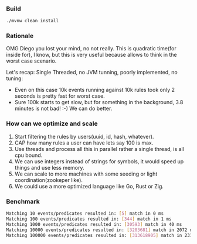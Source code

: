 ### Build 
```bash
./mvnw clean install 
```

### Rationale

OMG Diego you lost your mind, no not really. 
This is quadratic time(for inside for), I know, but this is very useful because allows to think in the worst case scenario.

Let's recap: Single Threaded, no JVM tunning, poorly implemented, no tuning:
 * Even on this case 10k events running against 10k rules took only 2 seconds is pretty fast for worst case.
 * Sure 100k starts to get slow, but for something in the background, 3.8 minutes is not bad! :-) We can do better. 

### How can we optimize and scale

1. Start filtering the rules by users(uuid, id, hash, whatever).
2. CAP how many rules a user can have lets say 100 is max.
3. Use threads and process all this in parallel rather a single thread, is all cpu bound.
4. We can use integers instead of strings for symbols, it would speed up things and use less memory. 
5. We can scale to more machines with some seeding or light coordination(zookeper like).
6. We could use a more optimized language like Go, Rust or Zig.

### Benchmark
```bash
Matching 10 events/predicates resulted in: [5] match in 0 ms
Matching 100 events/predicates resulted in: [344] match in 1 ms
Matching 1000 events/predicates resulted in: [30593] match in 40 ms
Matching 10000 events/predicates resulted in: [3203681] match in 2072 ms
Matching 100000 events/predicates resulted in: [313618905] match in 231192 ms (3.8 minutes)
```